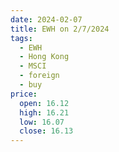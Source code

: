 ```yaml
---
date: 2024-02-07
title: EWH on 2/7/2024
tags: 
  - EWH
  - Hong Kong
  - MSCI
  - foreign
  - buy
price:
  open: 16.12
  high: 16.21
  low: 16.07
  close: 16.13
---
```

<div class="post">
<snapshot-grid 
    :reports="['2024/02/06/CTA/EWH', '2024/02/07/CTA/EWH', '2024/02/07/MTP/EWH']"
    chart="2024/02/07/Chart/EWH"
/>
<p>

</p>
<p>

</p>
</div>